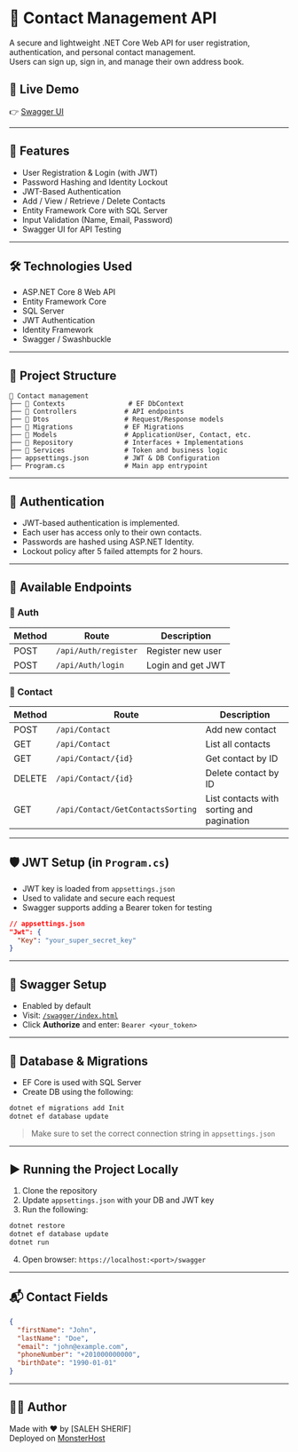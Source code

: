 
# 📇 Contact Management API

A secure and lightweight .NET Core Web API for user registration, authentication, and personal contact management.  
Users can sign up, sign in, and manage their own address book.

## 🚀 Live Demo

👉 [Swagger UI](http://contact1.runasp.net/swagger/index.html)

---

## 📌 Features

- User Registration & Login (with JWT)
- Password Hashing and Identity Lockout
- JWT-Based Authentication
- Add / View / Retrieve / Delete Contacts
- Entity Framework Core with SQL Server
- Input Validation (Name, Email, Password)
- Swagger UI for API Testing

---

## 🛠️ Technologies Used

- ASP.NET Core 8 Web API
- Entity Framework Core
- SQL Server
- JWT Authentication
- Identity Framework
- Swagger / Swashbuckle

---

## 📂 Project Structure

```
📁 Contact management
├── 📁 Contexts                # EF DbContext
├── 📁 Controllers            # API endpoints
├── 📁 Dtos                   # Request/Response models
├── 📁 Migrations             # EF Migrations
├── 📁 Models                 # ApplicationUser, Contact, etc.
├── 📁 Repository             # Interfaces + Implementations
├── 📁 Services               # Token and business logic
├── appsettings.json         # JWT & DB Configuration
├── Program.cs               # Main app entrypoint
```

---

## 🔐 Authentication

- JWT-based authentication is implemented.
- Each user has access only to their own contacts.
- Passwords are hashed using ASP.NET Identity.
- Lockout policy after 5 failed attempts for 2 hours.

---

## 📮 Available Endpoints

### 🔑 Auth

| Method | Route                 | Description       |
|--------|-----------------------|-------------------|
| POST   | `/api/Auth/register`  | Register new user |
| POST   | `/api/Auth/login`     | Login and get JWT |

### 📇 Contact

| Method | Route                    | Description               |
|--------|--------------------------|---------------------------|
| POST   | `/api/Contact`           | Add new contact           |
| GET    | `/api/Contact`           | List all contacts         |
| GET    | `/api/Contact/{id}`      | Get contact by ID         |
| DELETE | `/api/Contact/{id}`      | Delete contact by ID      |
| GET    | `/api/Contact/GetContactsSorting` | List contacts with sorting and pagination |


---

## 🛡️ JWT Setup (in `Program.cs`)

- JWT key is loaded from `appsettings.json`
- Used to validate and secure each request
- Swagger supports adding a Bearer token for testing

```json
// appsettings.json
"Jwt": {
  "Key": "your_super_secret_key"
}
```

---

## 🧪 Swagger Setup

- Enabled by default
- Visit: [`/swagger/index.html`](http://contact1.runasp.net/swagger/index.html)
- Click **Authorize** and enter: `Bearer <your_token>`

---

## 🧱 Database & Migrations

- EF Core is used with SQL Server
- Create DB using the following:

```bash
dotnet ef migrations add Init
dotnet ef database update
```

> Make sure to set the correct connection string in `appsettings.json`

---

## ▶️ Running the Project Locally

1. Clone the repository
2. Update `appsettings.json` with your DB and JWT key
3. Run the following:

```bash
dotnet restore
dotnet ef database update
dotnet run
```

4. Open browser: `https://localhost:<port>/swagger`

---

## 📬 Contact Fields

```json
{
  "firstName": "John",
  "lastName": "Doe",
  "email": "john@example.com",
  "phoneNumber": "+201000000000",
  "birthDate": "1990-01-01"
}
```

---

## 🙋‍♂️ Author

Made with ❤️ by [SALEH SHERIF]  
Deployed on [MonsterHost](https://runasp.net)
